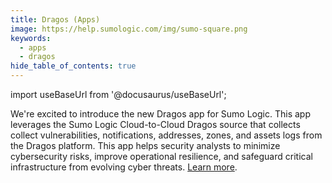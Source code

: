 ```yaml
---
title: Dragos (Apps)
image: https://help.sumologic.com/img/sumo-square.png
keywords:
  - apps
  - dragos
hide_table_of_contents: true    
---
```


import useBaseUrl from '@docusaurus/useBaseUrl';



We're excited to introduce the new Dragos app for Sumo Logic. This app leverages the Sumo Logic Cloud-to-Cloud Dragos source that collects collect vulnerabilities, notifications, addresses, zones, and assets logs from the Dragos platform. This app helps security analysts to minimize cybersecurity risks, improve operational resilience, and safeguard critical infrastructure from evolving cyber threats. [Learn more](/docs/integrations/saas-cloud/dragos/).